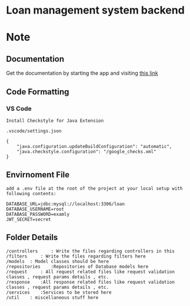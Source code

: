 # Loan management system backend
# Note

## Documentation

Get the documentation by starting the app and visiting [this link](http://localhost:8080/api-docs/swagger-ui/index.html)

## Code Formatting

### VS Code 

    Install Checkstyle for Java Extension

    .vscode/settings.json

    {
        "java.configuration.updateBuildConfiguration": "automatic",
        "java.checkstyle.configuration": "/google_checks.xml"
    }

## Envirnoment File

    add a .env file at the root of the project at your local setup with following contents: 

    DATABASE_URL=jdbc:mysql://localhost:3306/loan
    DATABASE_USERNAME=root
    DATABASE_PASSWORD=examly
    JWT_SECRET=secret

## Folder Details

    /controllers     : Write the files regarding controllers in this
    /filters     : Write the files regarding filters here
    /models  : Model classes should be here
    /repositories    :Repositories of Database models here
    /request     : All request related files like request validation classes , request params details , etc.
    /response    :All response related files like request validation classes , request params details , etc.
    /services    :Services to be stored here
    /util    : miscellaneous stuff here




